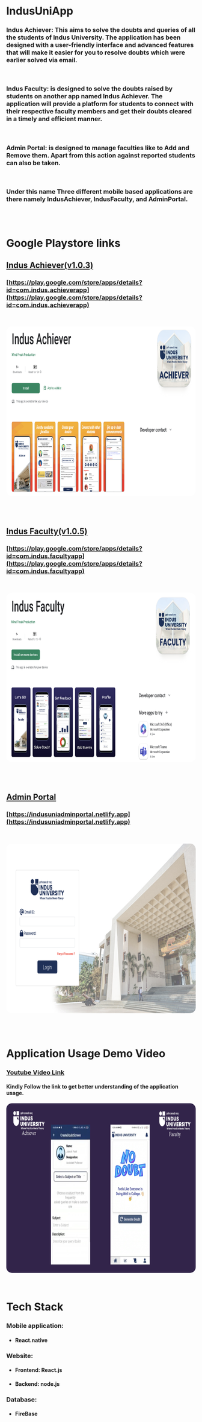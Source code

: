 # IndusUniApp

### Indus Achiever: This aims to solve the doubts and queries of all the students of Indus University. The application has been designed with a user-friendly interface and advanced features that will make it easier for you to resolve doubts which were earlier solved via email.

<br>

### Indus Faculty: is designed to solve the doubts raised by students on another app named Indus Achiever. The application will provide a platform for students to connect with their respective faculty members and get their doubts cleared in a timely and efficient manner.

<br>

### Admin Portal: is designed to manage faculties like to Add and Remove them. Apart from this action against reported students can also be taken.

<br>

### Under this name Three different mobile based applications are there namely IndusAchiever, IndusFaculty, and AdminPortal.

<br />
<br />

# Google Playstore links

## [Indus Achiever(v1.0.3)](https://play.google.com/store/apps/details?id=com.indus.achieverapp)

### [https://play.google.com/store/apps/details?id=com.indus.achieverapp](https://play.google.com/store/apps/details?id=com.indus.achieverapp)

<br>

<p align="center">
  <img src="static/Achiever.png"  width="800" height="450" style="border-radius:15px"/>
</p>
<br>
<br>

## [Indus Faculty(v1.0.5)](https://play.google.com/store/apps/details?id=com.indus.facultyapp)

### [https://play.google.com/store/apps/details?id=com.indus.facultyapp](https://play.google.com/store/apps/details?id=com.indus.facultyapp)

<br>

<p align="center">
  <img src="static/Faculty.png" width="800" height="450" style="border-radius:15px"/>
</p>

<br>
<br>

## [Admin Portal](https://indusuniadminportal.netlify.app)

### [https://indusuniadminportal.netlify.app](https://indusuniadminportal.netlify.app)

<br>

<p align="center">
  <img src="static/Admin.png" width="800" height="450"style="border-radius:15px"/>
</p>

<br>
<br>

# Application Usage Demo Video

### [Youtube Video Link](https://youtu.be/qSjtPJ-du-c)

#### Kindly Follow the link to get better understanding of the application usage.

<p align="center">
  <img src="static/youtube.png" width="800" height="450"style="border-radius:15px"/>
</p>

<br>

# Tech Stack

### Mobile application:

- #### React.native

### Website:

- #### Frontend: React.js
- #### Backend: node.js

### Database:

- #### FireBase
